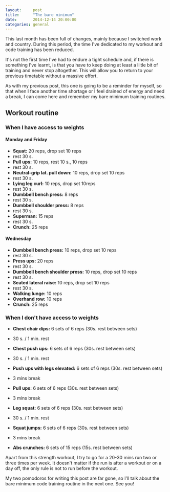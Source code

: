```yaml
---
layout:     post
title:      "The bare minimum"
date:       2014-12-14 20:00:00
categories: general
---
```

This last month has been full of changes, mainly because I switched work and country. During this period, the time
I've dedicated to my workout and code training has been reduced.

It's not the first time I've had to endure a tight schedule and, if there is something I've learnt,
is that you have to keep doing at least a liitle bit of training and never stop altogether.
This will allow you to return to your previous timetable without a massive effort.

As with my previous post, this one is going to be a reminder for myself, so that when I face another time shortage
or I feel drained of energy and need a break, I can come here and remember my bare minimum
training routines.

Workout routine
---------------

### When I have access to weights

#### Monday and Friday
* **Squat:** 20 reps, drop set 10 reps
* rest 30 s.
* **Pull ups:** 10 reps, rest 10 s., 10 reps
* rest 30 s.
* **Neutral-grip lat. pull down:** 10 reps, drop set 10 reps
* rest 30 s.
* **Lying leg curl:** 10 reps, drop set 10reps
* rest 30 s.
* **Dumbbell bench press:** 8 reps
* rest 30 s.
* **Dumbbell shoulder press:** 8 reps
* rest 30 s.
* **Superman:** 15 reps
* rest 30 s.
* **Crunch:** 25 reps

#### Wednesday
* **Dumbbell bench press:** 10 reps, drop set 10 reps
* rest 30 s.
* **Press ups:** 20 reps
* rest 30 s.
* **Dumbbell bench shoulder press:** 10 reps, drop set 10 reps
* rest 30 s.
* **Seated lateral raise:** 10 reps, drop set 10 reps
* rest 30 s.
* **Walking lunge:** 10 reps
* **Overhand row:** 10 reps
* **Crunch:** 25 reps

### When I don't have access to weights

* **Chest chair dips:** 6 sets of 6 reps (30s. rest between sets)
* 30 s. / 1 min. rest
* **Chest push ups:** 6 sets of 6 reps (30s. rest between sets)
* 30 s. / 1 min. rest
* **Push ups with legs elevated:** 6 sets of 6 reps (30s. rest between sets)

* 3 mins break

* **Pull ups:** 6 sets of 6 reps (30s. rest between sets)

* 3 mins break

* **Leg squat:** 6 sets of 6 reps (30s. rest between sets)
* 30 s. / 1 min. rest
* **Squat jumps:** 6 sets of 6 reps (30s. rest between sets)

* 3 mins break

* **Abs crunches:** 6 sets of 15 reps (15s. rest between sets)

Apart from this strength workout, I try to go for a 20-30 mins run two or three times per week.
It doesn't matter if the run is after a workout or on a day off,
the only rule is not to run before the workout.

My two pomodoros for writing this post are far gone, so I'll talk about the bare minimum code training routine in
the next one. See you!

